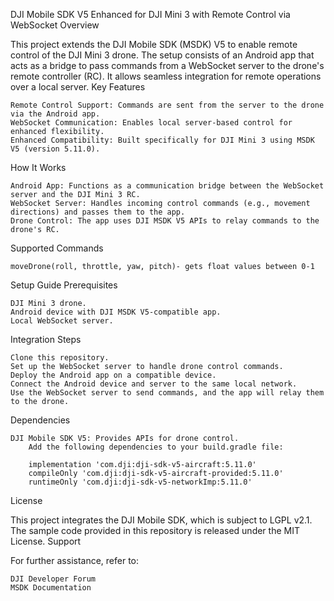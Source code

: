 DJI Mobile SDK V5 Enhanced for DJI Mini 3 with Remote Control via WebSocket
Overview

This project extends the DJI Mobile SDK (MSDK) V5 to enable remote control of the DJI Mini 3 drone. The setup consists of an Android app that acts as a bridge to pass commands from a WebSocket server to the drone's remote controller (RC). It allows seamless integration for remote operations over a local server.
Key Features

    Remote Control Support: Commands are sent from the server to the drone via the Android app.
    WebSocket Communication: Enables local server-based control for enhanced flexibility.
    Enhanced Compatibility: Built specifically for DJI Mini 3 using MSDK V5 (version 5.11.0).

How It Works

    Android App: Functions as a communication bridge between the WebSocket server and the DJI Mini 3 RC.
    WebSocket Server: Handles incoming control commands (e.g., movement directions) and passes them to the app.
    Drone Control: The app uses DJI MSDK V5 APIs to relay commands to the drone's RC.

Supported Commands

    moveDrone(roll, throttle, yaw, pitch)- gets float values between 0-1

Setup Guide
Prerequisites

    DJI Mini 3 drone.
    Android device with DJI MSDK V5-compatible app.
    Local WebSocket server.

Integration Steps

    Clone this repository.
    Set up the WebSocket server to handle drone control commands.
    Deploy the Android app on a compatible device.
    Connect the Android device and server to the same local network.
    Use the WebSocket server to send commands, and the app will relay them to the drone.

Dependencies

    DJI Mobile SDK V5: Provides APIs for drone control.
        Add the following dependencies to your build.gradle file:

        implementation 'com.dji:dji-sdk-v5-aircraft:5.11.0'
        compileOnly 'com.dji:dji-sdk-v5-aircraft-provided:5.11.0'
        runtimeOnly 'com.dji:dji-sdk-v5-networkImp:5.11.0'

License

This project integrates the DJI Mobile SDK, which is subject to LGPL v2.1. The sample code provided in this repository is released under the MIT License.
Support

For further assistance, refer to:

    DJI Developer Forum
    MSDK Documentation
